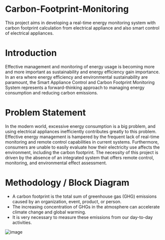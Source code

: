 # Carbon-Footprint-Monitoring
This project aims in developing a real-time energy monitoring system with carbon footprint calculation from electrical appliance and also smart control of electrical appliances.

# Introduction
Effective management and monitoring of energy usage is becoming more and more important as sustainability and energy efficiency gain importance.
In an era where energy efficiency and environmental sustainability are paramount, the Smart Appliance Control and Carbon Footprint Monitoring System represents a forward-thinking approach to managing energy consumption and reducing carbon emissions.

# Problem Statement 
In the modern world, excessive energy consumption is a big problem, and using electrical appliances inefficiently contributes greatly to this problem. 
Effective energy management is hampered by the frequent lack of real-time monitoring and remote control capabilities in current systems. Furthermore, consumers are unable to easily evaluate how their electricity use affects the environment, including the carbon footprint. 
The necessity of this project is driven by the absence of an integrated system that offers remote control, monitoring, and environmental effect assessment.

# Methodology / Block Diagram
* A carbon footprint is the total sum of greenhouse gas (GHG) emissions caused by an organization, event, product, or person.
* The increasing concentration of GHGs in the atmosphere can accelerate climate change and global warming.
* It is very necessary to measure these emissions from our day-to-day activities.

![image](https://github.com/user-attachments/assets/5464b96b-7be1-45c8-bce6-1f1d5452864e)



